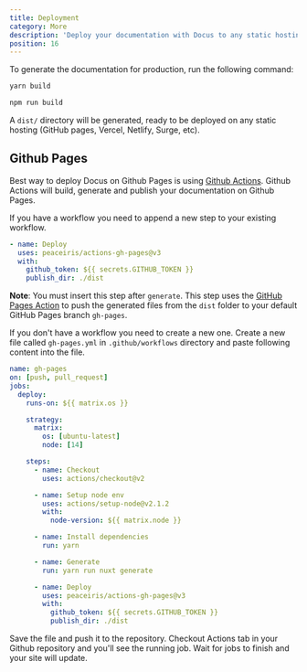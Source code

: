 ```yaml
---
title: Deployment
category: More
description: 'Deploy your documentation with Docus to any static hosting 🪶'
position: 16
---
```


To generate the documentation for production, run the following command:

<code-group>
  <code-block label="Yarn" active>

```bash
yarn build
```

</code-block>
<code-block label="NPM">

```bash
npm run build
```

</code-block>
</code-group>

A `dist/` directory will be generated, ready to be deployed on any static hosting (GitHub pages, Vercel, Netlify, Surge, etc).

## Github Pages

Best way to deploy Docus on Github Pages is using [Github Actions](https://github.com/features/actions). Github Actions will build, generate and publish your documentation on Github Pages.

If you have a workflow you need to append a new step to your existing workflow.  

```yaml
- name: Deploy
  uses: peaceiris/actions-gh-pages@v3
  with:
    github_token: ${{ secrets.GITHUB_TOKEN }}
    publish_dir: ./dist
```
**Note**: You must insert this step after `generate`. This step uses the [GitHub Pages Action](https://github.com/marketplace/actions/github-pages-action) to push the generated files from the `dist` folder to your default GitHub Pages branch `gh-pages`.


If you don't have a workflow you need to create a new one. Create a new file called `gh-pages.yml` in `.github/workflows` directory and paste following content into the file.

```yaml [.github/workflows/gh-pages.yml]
name: gh-pages
on: [push, pull_request]
jobs:
  deploy:
    runs-on: ${{ matrix.os }}

    strategy:
      matrix:
        os: [ubuntu-latest]
        node: [14]

    steps:
      - name: Checkout
        uses: actions/checkout@v2

      - name: Setup node env
        uses: actions/setup-node@v2.1.2
        with:
          node-version: ${{ matrix.node }}

      - name: Install dependencies
        run: yarn

      - name: Generate
        run: yarn run nuxt generate

      - name: Deploy
        uses: peaceiris/actions-gh-pages@v3
        with:
          github_token: ${{ secrets.GITHUB_TOKEN }}
          publish_dir: ./dist
```

Save the file and push it to the repository. Checkout Actions tab in your Github repository and you'll see the running job. Wait for jobs to finish and your site will update.